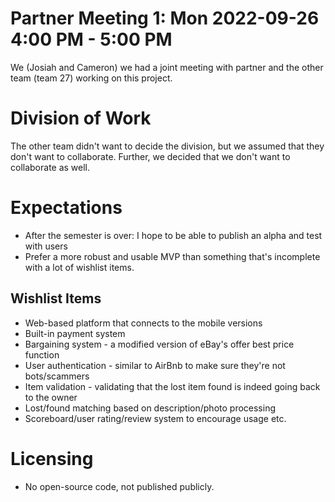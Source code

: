 # Partner Meeting 1: Mon 2022-09-26 4:00 PM - 5:00 PM
We (Josiah and Cameron) we had a joint meeting with partner and the other team (team 27) working on this project.  

# Division of Work
The other team didn't want to decide the division, but we assumed that they don't want to collaborate. 
Further, we decided that we don't want to collaborate as well.  

# Expectations
- After the semester is over: I hope to be able to publish an alpha and test with users
- Prefer a more robust and usable MVP than something that's incomplete with a lot of wishlist items.

## Wishlist Items
- Web-based platform that connects to the mobile versions 
- Built-in payment system
- Bargaining system - a modified version of eBay's offer best price function
- User authentication - similar to AirBnb to make sure they're not bots/scammers
- Item validation - validating that the lost item found is indeed going back to the owner
- Lost/found matching based on description/photo processing
- Scoreboard/user rating/review system to encourage usage
etc.

# Licensing
- No open-source code, not published publicly.

